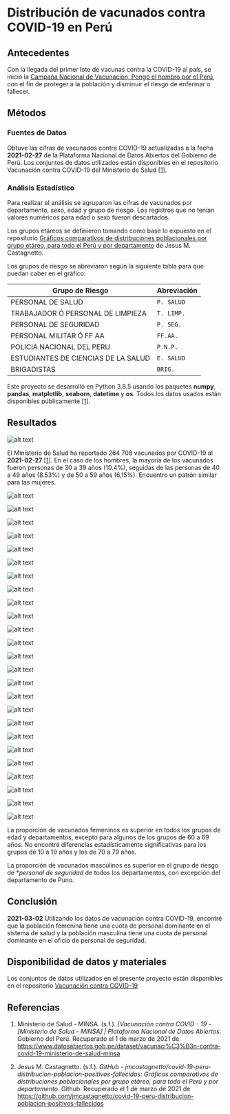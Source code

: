 # Distribución de vacunados contra COVID-19 en Perú

## Antecedentes

Con la llegada del primer lote de vacunas contra la COVID-19 al país, se inició la [Campaña Nacional de Vacunación, Pongo el hombro por el Perú](https://www.gob.pe/institucion/minsa/campa%C3%B1as/3451-campana-nacional-de-vacunacion-contra-la-covid-19 "Gobierno del Perú"), con el fin de proteger a la población y disminuir el riesgo de enfermar o fallecer.

## Métodos

### Fuentes de Datos

Obtuve las cifras de vacunados contra COVID-19 actualizadas a la fecha **2021-02-27** de la Plataforma Nacional de Datos Abiertos del Gobierno de Perú. Los conjuntos de datos utilizados están disponibles en el repositorio Vacunación contra COVID-19 del Ministerio de Salud [[1]].

### Análisis Estadístico

Para realizar el análisis se agruparon las cifras de vacunados por departamento, sexo, edad y grupo de riesgo. Los registros que no tenian valores numéricos para edad o sexo fueron descartados.

Los grupos etáreos se definieron tomando como base lo expuesto en el repositorio [Gráficos comparativos de distribuciones poblacionales por grupo etáreo, para todo el Perú y por departamento](https://github.com/jmcastagnetto/covid-19-peru-distribucion-poblacion-positivos-fallecidos) de Jesus M. Castagnetto.

Los grupos de riesgo se abreviaron según la siguiente tabla para que puedan caber en el gráfico:

Grupo de Riesgo | Abreviación
--- | --- 
PERSONAL DE SALUD | `P. SALUD`
TRABAJADOR Ó PERSONAL DE LIMPIEZA | `T. LIMP.`
PERSONAL DE SEGURIDAD | `P. SEG.`
PERSONAL MILITAR Ó FF AA | `FF.AA.`
POLICIA NACIONAL DEL PERU | `P.N.P.`
ESTUDIANTES DE CIENCIAS DE LA SALUD | `E. SALUD`
BRIGADISTAS | `BRIG.`

Este proyecto se desarrolló en Python 3.8.5 usando los paquetes **numpy**, **pandas**, **matplotlib**, **seaborn**, **datetime** y **os**. Todos los datos usados están disponibles públicamente [[1]].

## Resultados

![alt text](dist/20210302_PERÚ.png "PERÚ")

El Ministerio de Salud ha reportado 264 708 vacunados por COVID-19 al **2021-02-27** [[1]]. En el caso de los hombres, la mayoría de los vacunados fueron personas de 30 a 39 años (10.4%), seguidas de las personas de 40 a 49 años (8.53%) y de 50 a 59 años (6,15%). Encuentro un patrón similar para las mujeres.

![alt text](dist/20210302_AMAZONAS.png "AMAZONAS")

![alt text](dist/20210302_ANCASH.png "ANCASH")

![alt text](dist/20210302_APURIMAC.png "APURIMAC")

![alt text](dist/20210302_AREQUIPA.png "AREQUIPA")

![alt text](dist/20210302_AYACUCHO.png "AYACUCHO")

![alt text](dist/20210302_CAJAMARCA.png "CAJAMARCA")

![alt text](dist/20210302_CALLAO.png "CALLAO")

![alt text](dist/20210302_CUSCO.png "CUSCO")

![alt text](dist/20210302_HUANCAVELICA.png "HUANCAVELICA")

![alt text](dist/20210302_HUANUCO.png "HUANUCO")

![alt text](dist/20210302_ICA.png "ICA")

![alt text](dist/20210302_JUNIN.png "JUNIN")

![alt text](dist/20210302_LA_LIBERTAD.png "LA LIBERTAD")

![alt text](dist/20210302_LAMBAYEQUE.png "LAMBAYEQUE")

![alt text](dist/20210302_LIMA.png "LIMA")

![alt text](dist/20210302_LORETO.png "LORETO")

![alt text](dist/20210302_MADRE_DE_DIOS.png "MADRE DE DIOS")

![alt text](dist/20210302_MOQUEGUA.png "MOQUEGUA")

![alt text](dist/20210302_PASCO.png "PASCO")

![alt text](dist/20210302_PIURA.png "PIURA")

![alt text](dist/20210302_PUNO.png "PUNO")

![alt text](dist/20210302_SAN_MARTIN.png "SAN MARTIN")

![alt text](dist/20210302_TACNA.png "TACNA")

![alt text](dist/20210302_TUMBES.png "TUMBES")

![alt text](dist/20210302_UCAYALI.png "UCAYALI")

La proporción de vacunados femeninos es superior en todos los grupos de edad y departamentos, excepto para algunos de los grupos de 60 a 69 años. No encontré diferencias estadísticamente significativas para los grupos de 10 a 19 años y los de 70 a 79 años. 

La proporción de vacunados masculinos es superior en el grupo de riesgo de **personal de seguridad* de todos los departamentos, con excepción del departamento de Puno.

## Conclusión

**2021-03-02** Utilizando los datos de vacunación contra COVID-19, encontré que la población femenina tiene una cuota de personal dominante en el sistema de salud y la población masculina tiene una cuota de personal dominante en el oficio de personal de seguridad.

## Disponibilidad de datos y materiales 

Los conjuntos de datos utilizados en el presente proyecto están disponibles en el repositorio [Vacunación contra COVID-19](https://www.datosabiertos.gob.pe/dataset/vacunaci%C3%B3n-contra-covid-19-ministerio-de-salud-minsa "[Ministerio de Salud - MINSA] | Plataforma Nacional de Datos Abiertos")

## Referencias

1. Ministerio de Salud - MINSA. (s.f.). _[Vacunación contra COVID - 19 - [Ministerio de Salud - MINSA] | Plataforma Nacional de Datos Abiertos_. Gobierno del Perú. Recuperado el 1 de marzo de 2021 de https://www.datosabiertos.gob.pe/dataset/vacunaci%C3%B3n-contra-covid-19-ministerio-de-salud-minsa

[1]: https://www.datosabiertos.gob.pe/dataset/vacunaci%C3%B3n-contra-covid-19-ministerio-de-salud-minsa

2. Jesus M. Castagnetto. (s.f.). _GitHub - jmcastagnetto/covid-19-peru-distribucion-poblacion-positivos-fallecidos: Gráficos comparativos de distribuciones poblacionales por grupo etáreo, para todo el Perú y por departamento_. Github. Recuperado el 1 de marzo de 2021 de https://github.com/jmcastagnetto/covid-19-peru-distribucion-poblacion-positivos-fallecidos   

